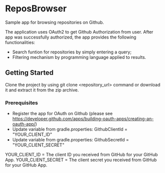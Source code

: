 # ReposBrowser
Sample app for browsing repositories on Github.

The application uses OAuth2 to get Github Authorization from user. After app was successfully authorized, the app provides the following functionalities: 
* Search funtion for repositories by simply entering a query;
* Filtering mechanism by programming language applied to results. 

## Getting Started

Clone the project by using git clone <repository_url> command or download it and extract it from the zip archive.

### Prerequisites

* Register the app for OAuth on Github (please see https://developer.github.com/apps/building-oauth-apps/creating-an-oauth-app/)
* Update variable from gradle.properties: GithubClientId = "YOUR_CLIENT_ID"
* Update variable from gradle.properties: GithubSecretId = "YOUR_CLIENT_SECRET"

YOUR_CLIENT_ID = The client ID you received from GitHub for your GitHub App.
YOUR_CLIENT_SECRET = The client secret you received from GitHub for your GitHub App.
